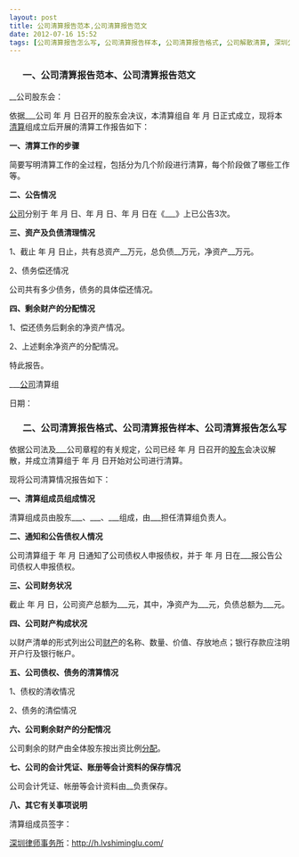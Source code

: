 ```yaml
---
layout: post
title: 公司清算报告范本,公司清算报告范文
date: 2012-07-16 15:52
tags: [公司清算报告怎么写, 公司清算报告样本, 公司清算报告格式, 公司解散清算, 深圳公司法律师网]
---
```

<ol>
<h3>一、公司清算报告范本、公司清算报告范文</h3>
</ol>
__公司股东会：

依据___公司 年 月 日召开的股东会决议，本清算组自 年 月 日正式成立，现将本<a href="http://h.lvshiminglu.com/law/909.html">清算</a>组成立后开展的清算工作报告如下：

<strong>一、清算工作的步骤</strong>

简要写明清算工作的全过程，包括分为几个阶段进行清算，每个阶段做了哪些工作等。

<strong>二、公告情况</strong>

<a href="http://h.lvshiminglu.com/law/894.html">公司</a>分别于 年 月 日、年 月 日、年 月 日在《___》上已公告3次。

<strong>三、资产及负债清理情况</strong>

1、截止 年 月 日止，共有总资产__万元，总负债__万元，净资产__万元。

2、债务偿还情况

公司共有多少债务，债务的具体偿还情况。

<strong>四、剩余财产的分配情况</strong>

1、偿还债务后剩余的净资产情况。

2、上述剩余净资产的分配情况。

特此报告。

___<a href="http://h.lvshiminglu.com/law/884.html">公司</a>清算组

日期：
<ol>
<h3>二、公司清算报告格式、公司清算报告样本、公司清算报告怎么写</h3>
</ol>
依据公司法及___公司章程的有关规定，公司已经  年  月  日召开的<a href="http://h.lvshiminglu.com/law/799.html">股东</a>会决议解散，并成立清算组于  年  月 日开始对公司进行清算。

现将公司清算情况报告如下：

<strong>一、清算组成员组成情况</strong>

清算组成员由股东___、___、___组成，由___担任清算组负责人。

<strong>二、通知和公告债权人情况</strong>

公司清算组于  年  月  日通知了公司债权人申报债权，并于  年  月  日在___报公告公司债权人申报债权。

<strong>三、公司财务状况</strong>

截止  年  月  日，公司资产总额为___元，其中，净资产为___元，负债总额为___元。

<strong>四、公司财产构成状况</strong>

以财产清单的形式列出公司<a href="http://h.lvshiminglu.com/law/795.html">财产</a>的名称、数量、价值、存放地点；银行存款应注明开户行及银行帐户。

<strong>五、公司债权、债务的清算情况</strong>

1、债权的清收情况

2、债务的清偿情况

<strong>六、公司剩余财产的分配情况</strong>

公司剩余的财产由全体股东按出资比例<a href="http://h.lvshiminglu.com/law/661.html">分配</a>。

<strong>七、公司的会计凭证、账册等会计资料的保存情况</strong>

公司会计凭证、帐册等会计资料由__负责保存。

<strong>八、其它有关事项说明</strong>

清算组成员签字：

<a href="http://h.lvshiminglu.com/">深圳律师事务所</a>：<a href="http://h.lvshiminglu.com/">http://h.lvshiminglu.com/</a>

